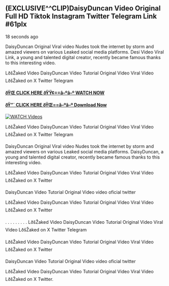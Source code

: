 ## (EXCLUSIVE^^CLIP)DaisyDuncan Video Original Full HD Tiktok Instagram Twitter Telegram Link #61plx

18 seconds ago

DaisyDuncan Original Viral video Nudes took the internet by storm and amazed viewers on various Leaked social media platforms. Desi Video Viral Link, a young and talented digital creator, recently became famous thanks to this interesting video.

LðšŽaked Video DaisyDuncan Video Tutorial Original Video Viral Video LðšŽaked on X Twitter Telegram

**[ðŸŒ CLICK HERE ðŸŸ¢==â–ºâ–º WATCH NOW](https://clips-mediaa.blogspot.com/2025/02/video-viral-download.html)**

**[ðŸ”´ CLICK HERE ðŸŒ==â–ºâ–º Download Now](https://clips-mediaa.blogspot.com/2025/02/video-viral-download.html)**

[![WATCH Videos](https://i.imgur.com/dJHk4Zq.gif)](https://clips-mediaa.blogspot.com/2025/02/video-viral-download.html)

LðšŽaked Video DaisyDuncan Video Tutorial Original Video Viral Video LðšŽaked on X Twitter Telegram

DaisyDuncan Original Viral video Nudes took the internet by storm and amazed viewers on various Leaked social media platforms. DaisyDuncan, a young and talented digital creator, recently became famous thanks to this interesting video.

LðšŽaked Video DaisyDuncan Video Tutorial Original Video Viral Video LðšŽaked on X Twitter

DaisyDuncan Video Tutorial Original Video video oficial twitter

LðšŽaked Video DaisyDuncan Video Tutorial Original Video Viral Video LðšŽaked on X Twitter

. . . . . . . . . LðšŽaked Video DaisyDuncan Video Tutorial Original Video Viral Video LðšŽaked on X Twitter Telegram

LðšŽaked Video DaisyDuncan Video Tutorial Original Video Viral Video LðšŽaked on X Twitter

DaisyDuncan Video Tutorial Original Video video oficial twitter

LðšŽaked Video DaisyDuncan Video Tutorial Original Video Viral Video LðšŽaked on X Twitter.